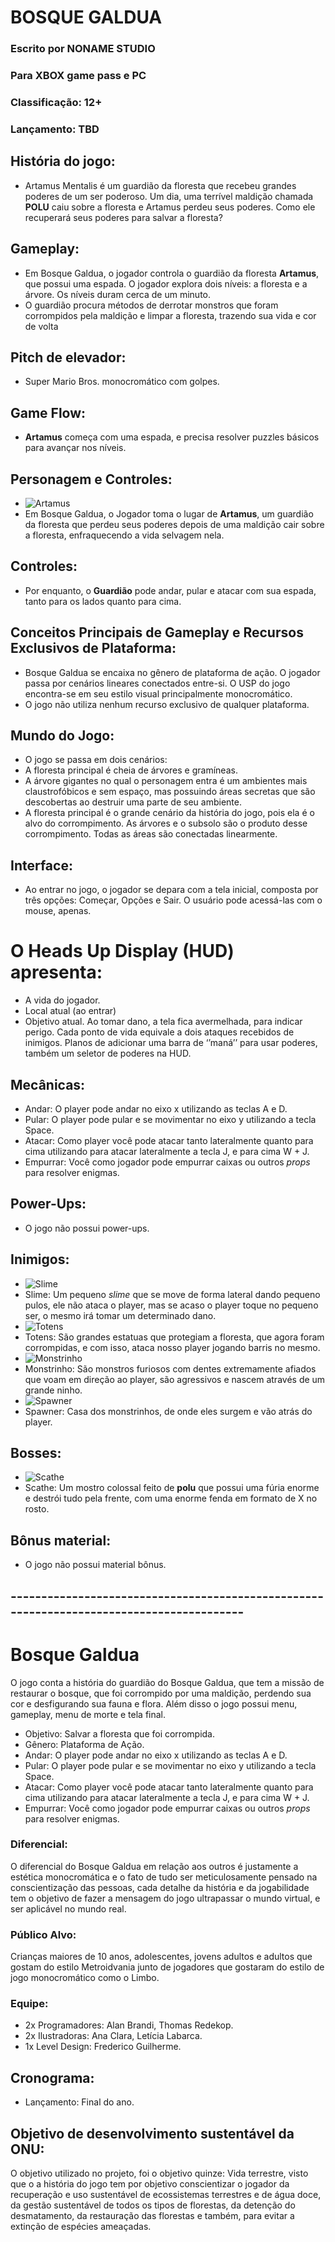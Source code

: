 # BOSQUE GALDUA
### Escrito por **NONAME STUDIO**
### Para XBOX game pass e PC
### Classificação: 12+
### Lançamento: TBD

## História do jogo:
- Artamus Mentalis é um guardião da floresta que recebeu grandes poderes de um ser poderoso. Um dia, uma terrível maldição chamada **POLU** caiu sobre a floresta e Artamus perdeu seus poderes. Como ele recuperará seus poderes para salvar a floresta?
## Gameplay:
- Em Bosque Galdua, o jogador controla o guardião da floresta **Artamus**, que possui uma espada. O jogador explora dois níveis: a floresta e a árvore. Os níveis duram cerca de um minuto.
- O guardião procura métodos de derrotar monstros que foram corrompidos pela maldição e limpar a floresta, trazendo sua vida e cor de volta
## Pitch de elevador:
- Super Mario Bros. monocromático com golpes.
## Game Flow:
- **Artamus** começa com uma espada, e precisa resolver puzzles básicos para avançar nos níveis.
## Personagem e Controles:
- ![Artamus](https://i.ibb.co/ZB13mRz/Artamus-Small.png)
- Em Bosque Galdua, o Jogador toma o lugar de **Artamus**, um guardião da floresta que perdeu seus poderes depois de uma maldição cair sobre a floresta, enfraquecendo a vida selvagem nela.
## Controles:
-  Por enquanto, o **Guardião** pode andar, pular e atacar com sua espada, tanto para os lados quanto para cima.
## Conceitos Principais de Gameplay e Recursos Exclusivos de Plataforma:
-  Bosque Galdua se encaixa no gênero de plataforma de ação. O jogador passa por cenários lineares conectados entre-si. O USP do jogo encontra-se em seu estilo visual principalmente monocromático.
-  O jogo não utiliza nenhum recurso exclusivo de qualquer plataforma.
## Mundo do Jogo:
- O jogo se passa em dois cenários:
- A floresta principal é cheia de árvores e gramíneas.
- A árvore gigantes no qual o personagem entra é um ambientes mais claustrofóbicos e sem espaço, mas possuindo áreas secretas que são descobertas ao destruir uma parte de seu ambiente.
- A floresta principal é o grande cenário da história do jogo, pois ela é o alvo do corrompimento. As árvores e o subsolo são o produto desse corrompimento. Todas as áreas são conectadas linearmente.
## Interface:
- Ao entrar no jogo, o jogador se depara com a tela inicial, composta por três opções: Começar, Opções e Sair. O usuário pode acessá-las com o mouse, apenas.
# O Heads Up Display (HUD) apresenta:
- A vida do jogador.
- Local atual (ao entrar)
- Objetivo atual.
Ao tomar dano, a tela fica avermelhada, para indicar perigo. Cada ponto de vida equivale a dois ataques recebidos de inimigos.
Planos de adicionar uma barra de ‘’maná’’ para usar poderes, também um seletor de poderes na HUD.
## Mecânicas:
- Andar: O player pode andar no eixo x utilizando as teclas A e D.
- Pular: O player pode pular e se movimentar no eixo y utilizando a tecla Space.
- Atacar: Como player você pode atacar tanto lateralmente quanto para cima utilizando para atacar lateralmente a tecla J, e para cima W + J.
- Empurrar: Você como jogador pode empurrar caixas ou outros *props* para resolver enigmas.
## Power-Ups:
- O jogo não possui power-ups.
## Inimigos:
- ![Slime](https://i.ibb.co/grkqNRG/Slime2.png)
- Slime: Um pequeno *slime* que se move de forma lateral dando pequeno pulos, ele não ataca o player, mas se acaso o player toque no pequeno ser, o mesmo irá tomar um determinado dano.
- ![Totens](https://i.ibb.co/1GFNJty/Totem-Super-Small.png)
- Totens: São grandes estatuas que protegiam a floresta, que agora foram corrompidas, e com isso, ataca nosso player jogando barris no mesmo.
- ![Monstrinho](https://i.ibb.co/rpvM5Ts/Mini-Monster.png)
- Monstrinho: São monstros furiosos com dentes extremamente afiados que voam em direção ao player, são agressivos e nascem através de um grande ninho.
- ![Spawner](https://i.ibb.co/QPRQdzg/Mini-Spawner.png)
- Spawner: Casa dos monstrinhos, de onde eles surgem e vão atrás do player.
## Bosses:
- ![Scathe](https://i.ibb.co/sb9MFgf/MiniBoss.png)
- Scathe: Um mostro colossal feito de **polu** que possui uma fúria enorme e destrói tudo pela frente, com uma enorme fenda em formato de X no rosto.
## Bônus material:
- O jogo não possui material bônus.
## -----------------------------------------------------------------------------------------
# Bosque Galdua
O jogo conta a história do guardião do Bosque Galdua, que tem a missão de restaurar o bosque, que foi corrompido por uma maldição, perdendo sua cor e desfigurando sua fauna e flora. Além disso o jogo possui menu, gameplay, menu de morte e tela final.
- Objetivo: Salvar a floresta que foi corrompida.
- Gênero: Plataforma de Ação.
-  Andar: O player pode andar no eixo x utilizando as teclas A e D.
- Pular: O player pode pular e se movimentar no eixo y utilizando a tecla Space.
- Atacar: Como player você pode atacar tanto lateralmente quanto para cima utilizando para atacar lateralmente a tecla J, e para cima W + J.
- Empurrar: Você como jogador pode empurrar caixas ou outros *props* para resolver enigmas.
### Diferencial: 
O diferencial do Bosque Galdua em relação aos outros é justamente a estética monocromática e o fato de tudo ser meticulosamente pensado na conscientização das pessoas, cada detalhe da história e da jogabilidade tem o objetivo de fazer a mensagem do jogo ultrapassar o mundo virtual, e ser aplicável no mundo real.
### Público Alvo:
Crianças maiores de 10 anos, adolescentes, jovens adultos e adultos que gostam do estilo Metroidvania junto de jogadores que gostaram do estilo de jogo monocromático como o Limbo.

### Equipe:
- 2x Programadores: Alan Brandi, Thomas Redekop.
- 2x Ilustradoras: Ana Clara, Letícia Labarca.
- 1x Level Design: Frederico Guilherme.

## Cronograma:
- Lançamento: Final do ano.

## Objetivo de desenvolvimento sustentável da ONU:
O objetivo utilizado no projeto, foi o objetivo quinze: Vida terrestre, visto que o a história do jogo tem por objetivo conscientizar o jogador da recuperação e uso sustentável de ecossistemas terrestres e de água doce, da gestão sustentável de todos os tipos de florestas, da detenção do desmatamento, da restauração das florestas e também, para evitar a extinção de espécies ameaçadas.
